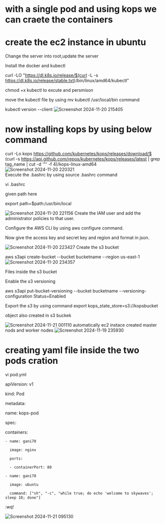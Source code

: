 # with a single pod and using kops we can craete the containers  

# create the ec2 instance in ubuntu 

Change the server into root,update the server

Install the docker and kubectl

curl -LO "https://dl.k8s.io/release/$(curl -L -s https://dl.k8s.io/release/stable.txt)/bin/linux/amd64/kubectl"

chmod +x kubectl to excute and persmison

move the kubectl file by using mv kubectl /usr/local/bin command

kubectl version --client
![Screenshot 2024-11-20 215405](https://github.com/user-attachments/assets/9e0d5c1c-cbc3-4c2e-8708-118b40eb8f3a)
# now installing kops by using below command

curl -Lo kops https://github.com/kubernetes/kops/releases/download/$ (curl -s https://api.github.com/repos/kubernetes/kops/releases/latest | grep tag_name | cut -d '"' -f 4)/kops-linux-amd64
![Screenshot 2024-11-20 220321](https://github.com/user-attachments/assets/9ab57729-4239-4765-9f8e-100e8720d4f0)	
Execute the .bashrc by using source .bashrc command

vi .bashrc

given path here

export path=$path:/usr/bin/local

![Screenshot 2024-11-20 221156](https://github.com/user-attachments/assets/9d245e48-6ddf-4f41-b322-43d6314e170c)
Create the IAM user and add the administrator policies to that user.

Configure the AWS CLI by using aws configure command.

Now give the access key and secret key and region and format in json.

![Screenshot 2024-11-20 223427](https://github.com/user-attachments/assets/3b182151-6d1d-4e63-a221-82ab0b4f9e3a)
Create the s3 bucket 

aws s3api create-bucket --bucket bucketname --region us-east-1
![Screenshot 2024-11-20 234357](https://github.com/user-attachments/assets/d4bff695-a74b-440d-879d-2a63d92753c3)

Files inside the s3 bucket

Enable the s3 versioning

aws s3api put-bucket-versioning --bucket bucketname --versioning-configuration Status=Enabled

Export the s3 by using command
export kops_state_store=s3://kopsbucket

object also created in s3 buckek

![Screenshot 2024-11-21 001110](https://github.com/user-attachments/assets/4f984f5c-7ff0-4401-a0de-2633972a4d5f)
automatically ec2 instace created master nods and worker nodes
![Screenshot 2024-11-19 235930](https://github.com/user-attachments/assets/4e2d3526-5707-4414-98bf-0031fc6f94ba)
# creating yaml file inside the two pods cration

vi pod.yml

apiVersion: v1

kind: Pod

metadata:

  name: kops-pod
  
spec:

  containers:
  
    - name: gani70
    
      image: nginx
      
      ports:
      
      - containerPort: 80
      
    - name: gani70
    
      image: ubuntu
      
      command: ["sh", "-c", "while true; do echo 'welcome to skywaves'; sleep 10; done"]
      
:wq!

![Screenshot 2024-11-21 095130](https://github.com/user-attachments/assets/e069fa9d-6151-4527-94a8-34841738c87c)





